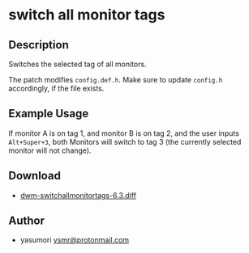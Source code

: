 switch all monitor tags
=======================

Description
-----------
Switches the selected tag of all monitors.

The patch modifies `config.def.h`. Make sure to update `config.h` accordingly,
if the file exists.

Example Usage
-------------
If monitor A is on tag 1, and monitor B is on tag 2, and the
user inputs `Alt+Super+3`,
both Monitors will switch to tag 3 (the currently selected monitor will not change).

Download
--------
* [dwm-switchallmonitortags-6.3.diff](dwm-switchallmonitortags-6.3.diff)

Author
------
* yasumori <ysmr@protonmail.com>
